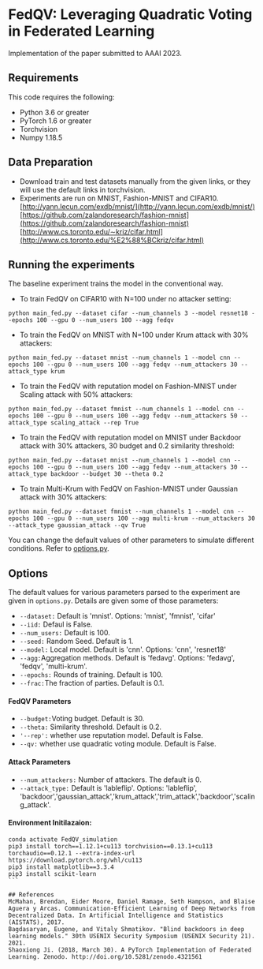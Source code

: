 # FedQV: Leveraging Quadratic Voting in Federated Learning

Implementation of the paper submitted to AAAI 2023.


## Requirements
This code requires the following:
- Python 3.6 or greater
- PyTorch 1.6 or greater
- Torchvision
- Numpy 1.18.5

## Data Preparation

-   Download train and test datasets manually from the given links, or they will use the default links in torchvision.
-   Experiments are run on MNIST, Fashion-MNIST and CIFAR10. [http://yann.lecun.com/exdb/mnist/](http://yann.lecun.com/exdb/mnist/) [https://github.com/zalandoresearch/fashion-mnist](https://github.com/zalandoresearch/fashion-mnist) [http://www.cs.toronto.edu/∼kriz/cifar.html](http://www.cs.toronto.edu/%E2%88%BCkriz/cifar.html)

## Running the experiments

The baseline experiment trains the model in the conventional way.

-   To train FedQV on CIFAR10  with N=100 under no attacker setting:

```
python main_fed.py --dataset cifar --num_channels 3 --model resnet18 --epochs 100 --gpu 0 --num_users 100 --agg fedqv

```

-   To train the FedQV on MNIST with N=100 under Krum attack with 30% attackers:

```
python main_fed.py --dataset mnist --num_channels 1 --model cnn --epochs 100 --gpu 0 --num_users 100 --agg fedqv --num_attackers 30 --attack_type krum

```

-   To train the FedQV with reputation model on Fashion-MNIST under Scaling attack with 50% attackers:

```
python main_fed.py --dataset fmnist --num_channels 1 --model cnn --epochs 100 --gpu 0 --num_users 100 --agg fedqv --num_attackers 50 --attack_type scaling_attack --rep True

```
-   To train the FedQV with reputation model on MNIST under Backdoor attack with 30% attackers, 30 budget and 0.2 similarity threshold:

```
python main_fed.py --dataset mnist --num_channels 1 --model cnn --epochs 100 --gpu 0 --num_users 100 --agg fedqv --num_attackers 30 --attack_type backdoor --budget 30 --theta 0.2

```

-   To train Multi-Krum with FedQV on Fashion-MNIST under Gaussian attack with 30% attackers:

```
python main_fed.py --dataset fmnist --num_channels 1 --model cnn --epochs 100 --gpu 0 --num_users 100 --agg multi-krum --num_attackers 30 --attack_type gaussian_attack --qv True

```
You can change the default values of other parameters to simulate different conditions. Refer to [options.py](utils/options.py).


## Options

The default values for various parameters parsed to the experiment are given in `options.py`. Details are given some of those parameters:

-   `--dataset:` Default is 'mnist'. Options: 'mnist', 'fmnist', 'cifar'
-   `--iid:` Defaul is False. 
-   `--num_users:` Default is 100.
-   `--seed:` Random Seed. Default is 1.
-   `--model:` Local model. Default is 'cnn'. Options:  'cnn', 'resnet18'
-   `--agg:`Aggregation methods. Default is 'fedavg'. Options: 'fedavg', 'fedqv', 'multi-krum'.
-   `--epochs:` Rounds of training. Default is 100.
-   `--frac:`The fraction of parties. Default is 0.1.

#### FedQV Parameters
-   `--budget:`Voting budget. Default is 30.
-   `--theta:` Similarity threshold. Default is 0.2.
-   `'--rep':` whether use reputation model. Default is False.
-   `--qv:` whether use quadratic voting module. Default is False.

#### Attack Parameters
-   `--num_attackers:` Number of attackers. The default is 0.
-   `--attack_type:` Default is 'lableflip'. Options:  'lableflip', 'backdoor','gaussian_attack','krum_attack','trim_attack','backdoor','scaling_attack'.


#### Environment Initilazaion:
````
conda activate FedQV_simulation
pip3 install torch==1.12.1+cu113 torchvision==0.13.1+cu113 torchaudio==0.12.1 --extra-index-url https://download.pytorch.org/whl/cu113
pip3 install matplotlib==3.3.4
pip3 install scikit-learn
```

## References
McMahan, Brendan, Eider Moore, Daniel Ramage, Seth Hampson, and Blaise Aguera y Arcas. Communication-Efficient Learning of Deep Networks from Decentralized Data. In Artificial Intelligence and Statistics (AISTATS), 2017.
Bagdasaryan, Eugene, and Vitaly Shmatikov. "Blind backdoors in deep learning models." 30th USENIX Security Symposium (USENIX Security 21). 2021.
Shaoxiong Ji. (2018, March 30). A PyTorch Implementation of Federated Learning. Zenodo. http://doi.org/10.5281/zenodo.4321561


